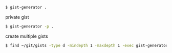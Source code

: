 ```bash
$ gist-generator .
```

private gist
```bash
$ gist-generator -p .
```

create multiple gists
```bash
$ find ~/git/gists -type d -mindepth 1 -maxdepth 1 -exec gist-generator {} \;
```
